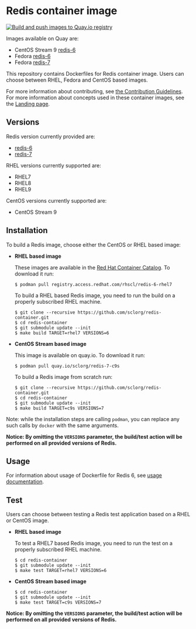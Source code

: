 Redis container image
=====================

[![Build and push images to Quay.io registry](https://github.com/sclorg/redis-container/actions/workflows/build-and-push.yml/badge.svg)](https://github.com/sclorg/redis-container/actions/workflows/build-and-push.yml)

Images available on Quay are:
* CentOS Stream 9 [redis-6](https://quay.io/repository/sclorg/redis-6-c9s)
* Fedora [redis-6](https://quay.io/repository/fedora/redis-6)
* Fedora [redis-7](https://quay.io/repository/fedora/redis-7)

This repository contains Dockerfiles for Redis container image.
Users can choose between RHEL, Fedora and CentOS based images.

For more information about contributing, see
[the Contribution Guidelines](https://github.com/sclorg/welcome/blob/master/contribution.md).
For more information about concepts used in these container images, see the
[Landing page](https://github.com/sclorg/welcome).


Versions
--------
Redis version currently provided are:
* [redis-6](6)
* [redis-7](7)

RHEL versions currently supported are:
* RHEL7
* RHEL8
* RHEL9

CentOS versions currently supported are:
* CentOS Stream 9


Installation
------------
To build a Redis image, choose either the CentOS or RHEL based image:
*  **RHEL based image**

    These images are available in the [Red Hat Container Catalog](https://access.redhat.com/containers/#/registry.access.redhat.com/rhscl/redis-6-rhel7).
    To download it run:

    ```
    $ podman pull registry.access.redhat.com/rhscl/redis-6-rhel7
    ```

    To build a RHEL based Redis image, you need to run the build on a properly
    subscribed RHEL machine.

    ```
    $ git clone --recursive https://github.com/sclorg/redis-container.git
    $ cd redis-container
    $ git submodule update --init
    $ make build TARGET=rhel7 VERSIONS=6
    ```

*  **CentOS Stream based image**

    This image is available on quay.io. To download it run:

    ```
    $ podman pull quay.io/sclorg/redis-7-c9s
    ```

    To build a Redis image from scratch run:

    ```
    $ git clone --recursive https://github.com/sclorg/redis-container.git
    $ cd redis-container
    $ git submodule update --init
    $ make build TARGET=c9s VERSIONS=7
    ```

Note: while the installation steps are calling `podman`, you can replace any such calls by `docker` with the same arguments.

**Notice: By omitting the `VERSIONS` parameter, the build/test action will be performed
on all provided versions of Redis.**


Usage
-----

For information about usage of Dockerfile for Redis 6,
see [usage documentation](6).

Test
----
Users can choose between testing a Redis test application based on a RHEL or CentOS image.

*  **RHEL based image**

    To test a RHEL7 based Redis image, you need to run the test on a properly
    subscribed RHEL machine.

    ```
    $ cd redis-container
    $ git submodule update --init
    $ make test TARGET=rhel7 VERSIONS=6
    ```

*  **CentOS Stream based image**

    ```
    $ cd redis-container
    $ git submodule update --init
    $ make test TARGET=c9s VERSIONS=7
    ```

**Notice: By omitting the `VERSIONS` parameter, the build/test action will be performed
on all provided versions of Redis.**
